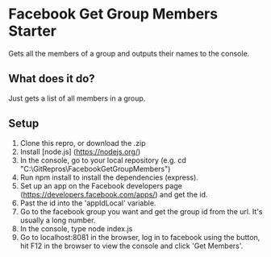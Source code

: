 # Facebook Get Group Members Starter

Gets all the members of a group and outputs their names to the console.

## What does it do?

Just gets a list of all members in a group.

## Setup

1. Clone this repro, or download the .zip
2. Install [node.js] (https://nodejs.org/)
3. In the console, go to your local repository (e.g. cd "C:\GitRepros\FacebookGetGroupMembers")
4. Run npm install to install the dependencies (express).
5. Set up an app on the Facebook developers page (https://developers.facebook.com/apps/) and get the id.
6. Past the id into the 'appIdLocal' variable.
7. Go to the facebook group you want and get the group id from the url. It's usually a long number.
8. In the console, type node index.js
9. Go to localhost:8081 in the browser, log in to facebook using the button, hit F12 in the browser to view the console and click 'Get Members'.



